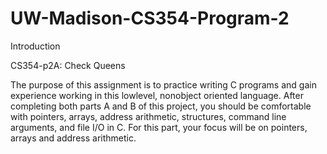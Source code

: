 # UW-Madison-CS354-Program-2

Introduction

CS354-p2A: Check Queens

The purpose of this assignment is to practice writing C programs and gain experience working in this low­level, non­object oriented language. After completing both parts A and B of this project, you should be comfortable with pointers, arrays, address arithmetic, structures, command line arguments, and file I/O in C. For this part, your focus will be on pointers, arrays and address arithmetic.
